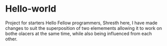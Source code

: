 # Hello-world
Project for starters
Hello Fellow programmers,
Shresth here, I have made changes to suit the superposition of two elemements allowing it to work on bothe olacers at the same time, while also being influenced from each other.
